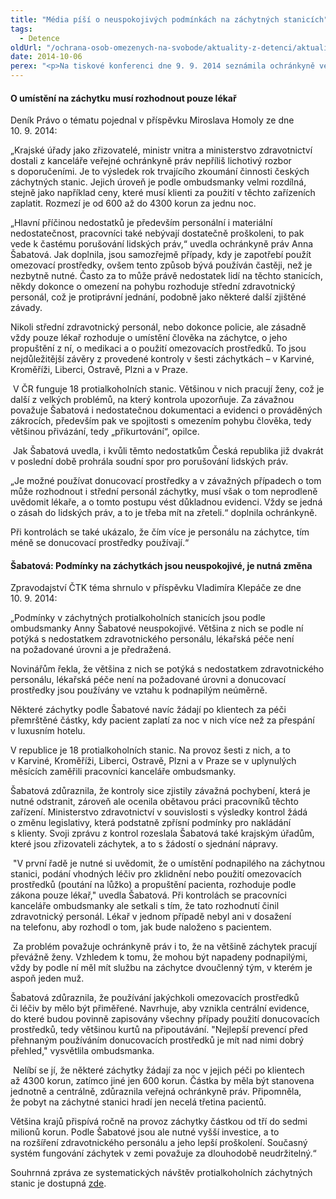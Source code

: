 ```yaml
---
title: "Média píší o neuspokojivých podmínkách na záchytných stanicích"
tags:
  - Detence
oldUrl: "/ochrana-osob-omezenych-na-svobode/aktuality-z-detenci/aktuality-z-detenci-2014/media-pisi-o-neuspokojivych-podminkach-na-zachytnych-stanicich/"
date: 2014-10-06
perex: "<p>Na tiskové konferenci dne 9. 9. 2014 seznámila ochránkyně veřejnost se závěry své Souhrnné zprávy ze systematických návštěv protialkoholních záchytných stanic. Média informovala o poznatcích ochránkyně následujícím způsobem.</p>"
---
```


<!-- imported from the old website -->

<h4>O umístění na záchytku musí rozhodnout pouze lékař </h4><p>Deník Právo o tématu pojednal v příspěvku Miroslava Homoly ze dne 10. 9. 2014:</p><p>„Krajské úřady jako zřizovatelé, ministr vnitra a ministerstvo zdravotnictví dostali z kanceláře veřejné ochránkyně práv nepříliš lichotivý rozbor s doporučeními. Je to výsledek rok trvajícího zkoumání činnosti českých záchytných stanic. Jejich úroveň je podle ombudsmanky velmi rozdílná, stejně jako například ceny, které musí klienti za použití v těchto zařízeních zaplatit. Rozmezí je od 600 až do 4300 korun za jednu noc.</p><p>„Hlavní příčinou nedostatků je především personální i materiální nedostatečnost, pracovníci také nebývají dostatečně proškoleni, to pak vede k častému porušování lidských práv,“ uvedla ochránkyně práv Anna Šabatová. Jak doplnila, jsou samozřejmě případy, kdy je zapotřebí použít omezovací prostředky, ovšem tento způsob bývá používán častěji, než je nezbytně nutné. Často za to může právě nedostatek lidí na těchto stanicích, někdy dokonce o omezení na pohybu rozhoduje střední zdravotnický personál, což je protiprávní jednání, podobně jako některé další zjištěné závady.</p><p>Nikoli střední zdravotnický personál, nebo dokonce policie, ale zásadně vždy pouze lékař rozhoduje o umístění člověka na záchytce, o jeho propuštění z ní, o medikaci a o použití omezovacích prostředků. To jsou nejdůležitější závěry z provedené kontroly v šesti záchytkách – v Karviné, Kroměříži, Liberci, Ostravě, Plzni a v Praze.</p><p> V ČR funguje 18 protialkoholních stanic. Většinou v nich pracují ženy, což je další z velkých problémů, na který kontrola upozorňuje. Za závažnou považuje Šabatová i nedostatečnou dokumentaci a evidenci o prováděných zákrocích, především pak ve spojitosti s omezením pohybu člověka, tedy většinou přivázání, tedy „přikurtování“, opilce.</p><p> Jak Šabatová uvedla, i kvůli těmto nedostatkům Česká republika již dvakrát v poslední době prohrála soudní spor pro porušování lidských práv.</p><p>„Je možné používat donucovací prostředky a v závažných případech o tom může rozhodnout i střední personál záchytky, musí však o tom neprodleně uvědomit lékaře, a o tomto postupu vést důkladnou evidenci. Vždy se jedná o zásah do lidských práv, a to je třeba mít na zřeteli.“ doplnila ochránkyně.</p><p>Při kontrolách se také ukázalo, že čím více je personálu na záchytce, tím méně se donucovací prostředky používají.“</p><h4>Šabatová: Podmínky na záchytkách jsou neuspokojivé, je nutná změna </h4><p>Zpravodajství ČTK téma shrnulo v příspěvku Vladimíra Klepáče ze dne 10. 9. 2014: </p><p>„Podmínky v záchytných protialkoholních stanicích jsou podle ombudsmanky Anny Šabatové neuspokojivé. Většina z nich se podle ní potýká s nedostatkem zdravotnického personálu, lékařská péče není na požadované úrovni a je předražená.</p><p>Novinářům řekla, že většina z nich se potýká s nedostatkem zdravotnického personálu, lékařská péče není na požadované úrovni a donucovací prostředky jsou používány ve vztahu k podnapilým neúměrně.</p><p>Některé záchytky podle Šabatové navíc žádají po klientech za péči přemrštěné částky, kdy pacient zaplatí za noc v nich více než za přespání v luxusním hotelu.</p><p>V republice je 18 protialkoholních stanic. Na provoz šesti z nich, a to v Karviné, Kroměříži, Liberci, Ostravě, Plzni a v Praze se v uplynulých měsících zaměřili pracovníci kanceláře ombudsmanky.</p><p>Šabatová zdůraznila, že kontroly sice zjistily závažná pochybení, která je nutné odstranit, zároveň ale ocenila obětavou práci pracovníků těchto zařízení. Ministerstvo zdravotnictví v souvislosti s výsledky kontrol žádá o změnu legislativy, která podstatně zpřísní podmínky pro nakládání s klienty. Svoji zprávu z kontrol rozeslala Šabatová také krajským úřadům, které jsou zřizovateli záchytek, a to s žádostí o sjednání nápravy.</p><p> &quot;V první řadě je nutné si uvědomit, že o umístění podnapilého na záchytnou stanici, podání vhodných léčiv pro zklidnění nebo použití omezovacích prostředků (poutání na lůžko) a propuštění pacienta, rozhoduje podle zákona pouze lékař,&quot; uvedla Šabatová. Při kontrolách se pracovníci kanceláře ombudsmanky ale setkali s tím, že tato rozhodnutí činil zdravotnický personál. Lékař v jednom případě nebyl ani v dosažení na telefonu, aby rozhodl o tom, jak bude naloženo s pacientem.</p><p> Za problém považuje ochránkyně práv i to, že na většině záchytek pracují převážně ženy. Vzhledem k tomu, že mohou být napadeny podnapilými, vždy by podle ní měl mít službu na záchytce dvoučlenný tým, v kterém je aspoň jeden muž.</p><p>Šabatová zdůraznila, že používání jakýchkoli omezovacích prostředků či léčiv by mělo být přiměřené. Navrhuje, aby vznikla centrální evidence, do které budou povinně zapisovány všechny případy použití donucovacích prostředků, tedy většinou kurtů na připoutávání. &quot;Nejlepší prevencí před přehnaným používáním donucovacích prostředků je mít nad nimi dobrý přehled,&quot; vysvětlila ombudsmanka.</p><p> Nelíbí se jí, že některé záchytky žádají za noc v jejich péči po klientech až 4300 korun, zatímco jiné jen 600 korun. Částka by měla být stanovena jednotně a centrálně, zdůraznila veřejná ochránkyně práv. Připomněla, že pobyt na záchytné stanici hradí jen necelá třetina pacientů.</p><p>Většina krajů přispívá ročně na provoz záchytky částkou od tří do sedmi milionů korun. Podle Šabatové jsou ale nutné vyšší investice, a to na rozšíření zdravotnického personálu a jeho lepší proškolení. Současný systém fungování záchytek v zemi považuje za dlouhodobě neudržitelný.“</p><p>Souhrnná zpráva ze systematických návštěv protialkoholních záchytných stanic je dostupná <a href="https://www.ochrance.cz/ochrana-osob-omezenych-na-svobode/zarizeni/zdravotnicka-zarizeni/zachytne-stanice/">zde</a>.</p>
